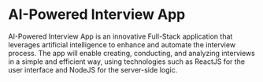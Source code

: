 # AI-Powered Interview App

AI-Powered Interview App is an innovative Full-Stack application that leverages artificial intelligence to enhance and automate the interview process. The app will enable creating, conducting, and analyzing interviews in a simple and efficient way, using technologies such as ReactJS for the user interface and NodeJS for the server-side logic.